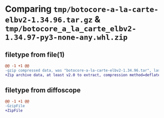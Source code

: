 # Comparing `tmp/botocore-a-la-carte-elbv2-1.34.96.tar.gz` & `tmp/botocore_a_la_carte_elbv2-1.34.97-py3-none-any.whl.zip`

## filetype from file(1)

```diff
@@ -1 +1 @@
-gzip compressed data, was "botocore-a-la-carte-elbv2-1.34.96.tar", last modified: Thu May  2 01:01:22 2024, max compression
+Zip archive data, at least v2.0 to extract, compression method=deflate
```

## filetype from diffoscope

```diff
@@ -1 +1 @@
-GzipFile
+ZipFile
```

